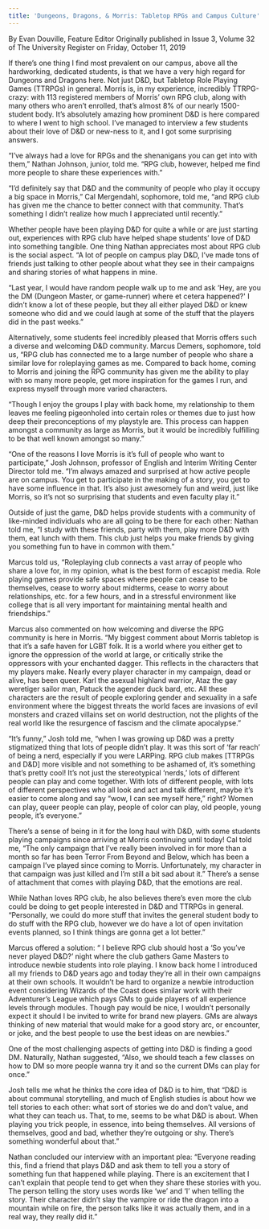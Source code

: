 ```yaml
---
title: 'Dungeons, Dragons, & Morris: Tabletop RPGs and Campus Culture'
---
```


By Evan Douville, Feature Editor Originally published in Issue 3, Volume 32 of The University Register on Friday, October 11, 2019

If there’s one thing I find most prevalent on our campus, above all the hardworking, dedicated students, is that we have a very high regard for Dungeons and Dragons here. Not just D&D, but Tabletop Role Playing Games (TTRPGs) in general. Morris is, in my experience, incredibly TTRPG-crazy: with 113 registered members of Morris’ own RPG club, along with many others who aren’t enrolled, that’s almost 8% of our nearly 1500-student body. It’s absolutely amazing how prominent D&D is here compared to where I went to high school. I’ve managed to interview a few students about their love of D&D or new-ness to it, and I got some surprising answers.

“I’ve always had a love for RPGs and the shenanigans you can get into with them,” Nathan Johnson, junior, told me. “RPG club, however, helped me find more people to share these experiences with.”

“I’d definitely say that D&D and the community of people who play it occupy a big space in Morris,” Cal Mergendahl, sophomore, told me, “and RPG club has given me the chance to better connect with that community. That’s something I didn’t realize how much I appreciated until recently.”

Whether people have been playing D&D for quite a while or are just starting out, experiences with RPG club have helped shape students’ love of D&D into something tangible. One thing Nathan appreciates most about RPG club is the social aspect. “A lot of people on campus play D&D, I’ve made tons of friends just talking to other people about what they see in their campaigns and sharing stories of what happens in mine. 

“Last year, I would have random people walk up to me and ask ‘Hey, are you the DM (Dungeon Master, or game-runner) where et cetera happened?' I didn’t know a lot of these people, but they all either played D&D or knew someone who did and we could laugh at some of the stuff that the players did in the past weeks.”

Alternatively, some students feel incredibly pleased that Morris offers such a diverse and welcoming D&D community. Marcus Demers, sophomore, told us, “RPG club has connected me to a large number of people who share a similar love for roleplaying games as me. Compared to back home, coming to Morris and joining the RPG community has given me the ability to play with so many more people, get more inspiration for the games I run, and express myself through more varied characters.

“Though I enjoy the groups I play with back home, my relationship to them leaves me feeling pigeonholed into certain roles or themes due to just how deep their preconceptions of my playstyle are. This process can happen amongst a community as large as Morris, but it would be incredibly fulfilling to be that well known amongst so many.”

“One of the reasons I love Morris is it’s full of people who want to participate,” Josh Johnson, professor of English and Interim Writing Center Director told me. “I’m always amazed and surprised at how active people are on campus. You get to participate in the making of a story, you get to have some influence in that. It’s also just awesomely fun and weird, just like Morris, so it’s not so surprising that students and even faculty play it.”

Outside of just the game, D&D helps provide students with a community of like-minded individuals who are all going to be there for each other: Nathan told me, “I study with these friends, party with them, play more D&D with them, eat lunch with them. This club just helps you make friends by giving you something fun to have in common with them.”

Marcus told us, “Roleplaying club connects a vast array of people who share a love for, in my opinion, what is the best form of escapist media. Role playing games provide safe spaces where people can cease to be themselves, cease to worry about midterms, cease to worry about relationships, etc. for a few hours, and in a stressful environment like college that is all very important for maintaining mental health and friendships.”

Marcus also commented on how welcoming and diverse the RPG community is here in Morris. “My biggest comment about Morris tabletop is that it’s a safe haven for LGBT folk. It is a world where you either get to ignore the oppression of the world at large, or critically strike the oppressors with your enchanted dagger. This reflects in the characters that my players make. Nearly every player character in my campaign, dead or alive, has been queer. Karl the asexual highland warrior, Ataz the gay weretiger sailor man, Patuck the agender duck bard, etc. All these characters are the result of people exploring gender and sexuality in a safe environment where the biggest threats the world faces are invasions of evil monsters and crazed villains set on world destruction, not the plights of the real world like the resurgence of fascism and the climate apocalypse.”

“It’s funny,” Josh told me, “when I was growing up D&D was a pretty stigmatized thing that lots of people didn’t play. It was this sort of ‘far reach’ of being a nerd, especially if you were LARPing. RPG club makes [TTRPGs and D&D] more visible and not something to be ashamed of, it’s something that’s pretty cool! It’s not just the stereotypical ‘nerds,’ lots of different people can play and come together. With lots of different people, with lots of different perspectives who all look and act and talk different, maybe it’s easier to come along and say “wow, I can see myself here,” right? Women can play, queer people can play, people of color can play, old people, young people, it’s everyone.”

There’s a sense of being in it for the long haul with D&D, with some students playing campaigns since arriving at Morris continuing until today! Cal told me, “The only campaign that I’ve really been involved in for more than a month so far has been Terror From Beyond and Below, which has been a campaign I’ve played since coming to Morris. Unfortunately, my character in that campaign was just killed and I’m still a bit sad about it.” There’s a sense of attachment that comes with playing D&D, that the emotions are real. 

While Nathan loves RPG club, he also believes there’s even more the club could be doing to get people interested in D&D and TTRPGs in general. “Personally, we could do more stuff that invites the general student body to do stuff with the RPG club, however we do have a lot of open invitation events planned, so I think things are gonna get a lot better.”

Marcus offered a solution: “ I believe RPG club should host a ‘So you’ve never played D&D?’ night where the club gathers Game Masters to introduce newbie students into role playing. I know back home I introduced all my friends to D&D years ago and today they’re all in their own campaigns at their own schools. It wouldn’t be hard to organize a newbie introduction event considering Wizards of the Coast does similar work with their Adventurer’s League which pays GMs to guide players of all experience levels through modules. Though pay would be nice, I wouldn’t personally expect it should I be invited to write for brand new players. GMs are always thinking of new material that would make for a good story arc, or encounter, or joke, and the best people to use the best ideas on are newbies.”

One of the most challenging aspects of getting into D&D is finding a good DM. Naturally, Nathan suggested, “Also, we should teach a few classes on how to DM so more people wanna try it and so the current DMs can play for once.”

Josh tells me what he thinks the core idea of D&D is to him, that “D&D is about communal storytelling, and much of English studies is about how we tell stories to each other: what sort of stories we do and don’t value, and what they can teach us. That, to me, seems to be what D&D is about. When playing you trick people, in essence, into being themselves. All versions of themselves, good and bad, whether they’re outgoing or shy. There’s something wonderful about that.”

Nathan concluded our interview with an important plea: “Everyone reading this, find a friend that plays D&D and ask them to tell you a story of something fun that happened while playing. There is an excitement that I can’t explain that people tend to get when they share these stories with you. The person telling the story uses words like ‘we’ and ‘I’ when telling the story. Their character didn’t slay the vampire or ride the dragon into a mountain while on fire, the person talks like it was actually them, and in a real way, they really did it.”